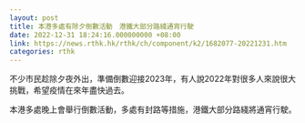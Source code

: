 ```yaml
---
layout: post
title: 本港多處有除夕倒數活動　港鐵大部分路綫通宵行駛
date: 2022-12-31 18:24:16.000000000 +08:00
link: https://news.rthk.hk/rthk/ch/component/k2/1682077-20221231.htm
categories: rthk
---
```


不少市民趁除夕夜外出，準備倒數迎接2023年，有人說2022年對很多人來說很大挑戰，希望疫情在來年盡快過去。

本港多處晚上會舉行倒數活動，多處有封路等措施，港鐵大部分路綫將通宵行駛。
